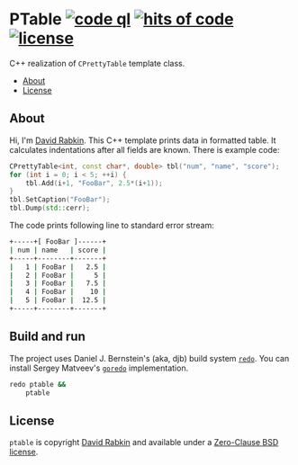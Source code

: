 # PTable [![code ql](https://github.com/rdavid/ptable/actions/workflows/codeql-analysis.yml/badge.svg)](https://github.com/rdavid/ptable/actions/workflows/codeql-analysis.yml) [![hits of code](https://hitsofcode.com/github/rdavid/ptable?branch=master&label=hits%20of%20code)](https://hitsofcode.com/view/github/rdavid/ptable?branch=master) [![license](https://img.shields.io/github/license/rdavid/shellbase?color=blue&labelColor=gray&logo=freebsd&logoColor=lightgray&style=flat)](https://github.com/rdavid/ptable/blob/master/LICENSE)
C++ realization of `CPrettyTable` template class.

* [About](#about)
* [License](#license)

## About
Hi, I'm [David Rabkin](http://cv.rabkin.co.il). This C++ template prints data in
formatted table. It calculates indentations after all fields are known. There is
example code:
```c++
CPrettyTable<int, const char*, double> tbl("num", "name", "score");
for (int i = 0; i < 5; ++i) {
	tbl.Add(i+1, "FooBar", 2.5*(i+1));
}
tbl.SetCaption("FooBar");
tbl.Dump(std::cerr);
```
The code prints following line to standard error stream:
```sh
+-----+[ FooBar ]------+
| num | name   | score |
+-----+--------+-------+
|   1 | FooBar |   2.5 |
|   2 | FooBar |     5 |
|   3 | FooBar |   7.5 |
|   4 | FooBar |    10 |
|   5 | FooBar |  12.5 |
+-----+--------+-------+
```

## Build and run
The project uses Daniel J. Bernstein's (aka, djb) build system
[`redo`](http://cr.yp.to/redo.html). You can install Sergey Matveev's
[`goredo`](http://www.goredo.cypherpunks.ru/Install.html) implementation.
```sh
redo ptable &&
	ptable
```

## License
`ptable` is copyright [David Rabkin](http://cv.rabkin.co.il) and available
under a
[Zero-Clause BSD license](https://github.com/rdavid/ptable/blob/master/LICENSE).
